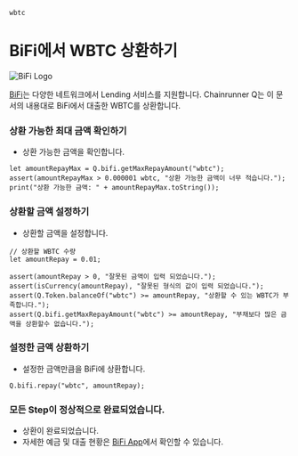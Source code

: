 ```meta-Currency
wbtc
```

# BiFi에서 WBTC 상환하기

![BiFi Logo](https://s3.ap-northeast-2.amazonaws.com/thebifrost.io/home/bifi/bifi_logo.svg)

[BiFi](https://bifi.finance/)는 다양한 네트워크에서 Lending 서비스를 지원합니다.
Chainrunner Q는 이 문서의 내용대로 BiFi에서 대출한 WBTC를 상환합니다.

### 상환 가능한 최대 금액 확인하기

- 상환 가능한 금액을 확인합니다.

```output-Dynamic
let amountRepayMax = Q.bifi.getMaxRepayAmount("wbtc");
assert(amountRepayMax > 0.000001 wbtc, "상환 가능한 금액이 너무 적습니다.");
print("상환 가능한 금액: " + amountRepayMax.toString());
```

### 상환할 금액 설정하기

- 상환할 금액을 설정합니다.

```input WBTC
// 상환할 WBTC 수량
let amountRepay = 0.01;
```

```input-Verify
assert(amountRepay > 0, "잘못된 금액이 입력 되었습니다.");
assert(isCurrency(amountRepay), "잘못된 형식의 값이 입력 되었습니다.");
assert(Q.Token.balanceOf("wbtc") >= amountRepay, "상환할 수 있는 WBTC가 부족합니다.");
assert(Q.bifi.getMaxRepayAmount("wbtc") >= amountRepay, "부채보다 많은 금액을 상환할수 없습니다.");
```

### 설정한 금액 상환하기

- 설정한 금액만큼을 BiFi에 상환합니다.

```taster
Q.bifi.repay("wbtc", amountRepay);
```

### 모든 Step이 정상적으로 완료되었습니다.

- 상환이 완료되었습니다.
- 자세한 예금 및 대출 현황은 [BiFi App](https://app.bifi.finance/)에서 확인할 수 있습니다.
